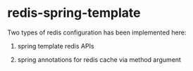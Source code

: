 # redis-spring-template
Two types of redis configuration has been implemented here:

1. spring template redis APIs

2. spring annotations for redis cache via method argument 
